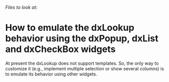 <!-- default file list -->
*Files to look at*:

<!-- default file list end -->
# How to emulate the dxLookup behavior using the dxPopup, dxList and dxCheckBox widgets


<p>At present the dxLookup does not support templates. So, the only way to customize it (e.g., implement multiple selection or show several columns) is to emulate its behavior using other widgets.</p>

<br/>


